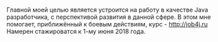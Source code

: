 Главной моей целью является устроится на работу в качестве Java разработчика, с перспективой 
развития в данной сфере. В этом мне помогает, приближённый к боевым действиям, курс - http://job4j.ru 
Намерен стажироватся к 1-му июня 2018 года.